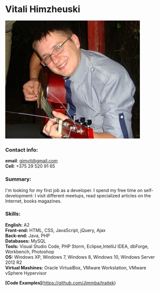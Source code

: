 # Vitali Himzheuski  
 
![my photo](/img/photo.jpg)  
 
### Contact info:  
**email**: gimvit@gmail.com  
**Cell**: +375 29 520 91 65  
 
### Summary:  
 
I'm looking for my first job as a developer. I spend my free time on self-development: I visit different meetups, read specialized articles on the Internet, books magazines.  
 
### Skills:  
**English:** A2  
**Front-end:** HTML, CSS, JavaScript, jQuery, Ajax  
**Back-end:** Java, PHP  
**Databases:** MySQL  
**Tools:** Visual Studio Code, PHP Storm, Eclipse,IntelliJ IDEA, dbForge, Workbench, Photoshop  
**OS:** Windows XP, Windows 7, Windows 8, Windows 10, Windows Server 2012 R2  
**Virtual Mashines:** Oracle VirtualBox, VMware Workstation, VMware vSphere Hypervisor  
 
**[Code Examples]**(https://github.com/Jimmba/traitek)  